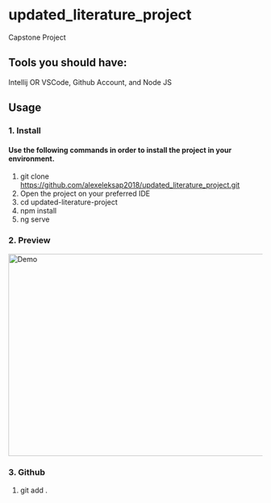 # updated_literature_project

Capstone Project

## Tools you should have:

Intellij OR VSCode,
Github Account, and
Node JS

## Usage

### 1. Install

#### Use the following commands in order to install the project in your environment.

1. git clone https://github.com/alexeleksap2018/updated_literature_project.git
2. Open the project on your preferred IDE
3. cd updated-literature-project
4. npm install
5. ng serve

### 2. Preview
<p>
  <img src="https://github.com/readme-images/blob/main/preview.png?raw=true" alt=" Demo" width="700" height="400" />
</p>

### 3. Github
1. git add .